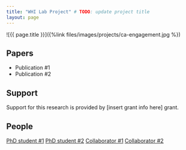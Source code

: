 ```yaml
---
title: "WHI Lab Project" # TODO: update project title
layout: page
---
```



<!-- TODO: find header image (at least 1000 x 527)
    Note: Please be mindful of licensing permissions. The Noun Project (https://thenounproject.com/),
    FreePik (https://www.freepik.com/) and Adobe Stock (https://stock.adobe.com/) are great places to start!
    Google Image results licensed under Creative Commons are also acceptable.
-->

<div class="row">
<div class="col-md-12">
<div class="col-xs-offset-1 col-md-10" markdown="1">
![{{ page.title }}]({%link files/images/projects/ca-engagement.jpg %})
</div>
</div>
</div>


<!-- TODO: add description of project (1-3 paragraphs) -->

## Papers ##
<!-- TODO: update list of resulting publications -->
* Publication #1
* Publication #2

## Support ##
<!-- TODO: list funding sources (if applicable)  -->
Support for this research is provided by [insert grant info here] grant.

## People ##
<!-- TODO: list project team members w/ links to personal websites  -->
[PhD student #1](#)
[PhD student #2](#)
[Collaborator #1](#)
[Collaborator #2](#)
